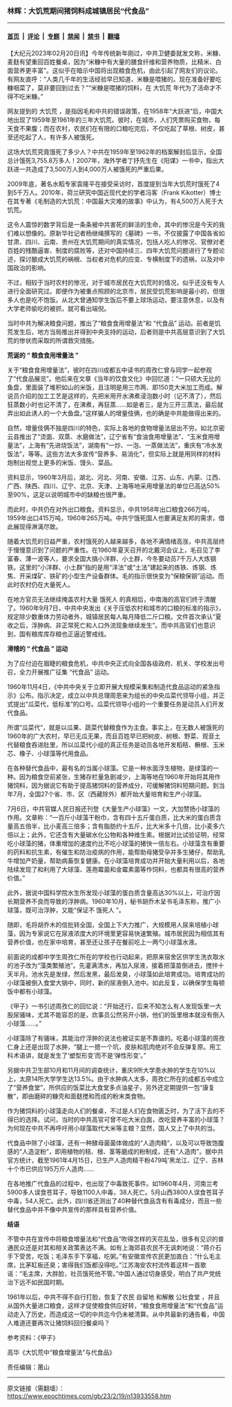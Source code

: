 ### 林辉：大饥荒期间猪饲料成城镇居民“代食品”

---

#### [首页](../../../..?n13933558) &nbsp;|&nbsp; [评论](../../../../../epoch-comment?n13933558) &nbsp;|&nbsp; [专题](../../../../../epoch-special?n13933558) &nbsp;|&nbsp; [禁闻](../../../../../epoch-news?n13933558) &nbsp;|&nbsp; [禁书](../../../../../books?n13933558) &nbsp;|&nbsp; [翻墙](https://github.com/gfw-breaker/nogfw/blob/master/README.md?n13933558)


<div class="post_content" id="artbody" itemprop="articleBody">
 <!-- article content begin -->
 <p>
  【大纪元2023年02月20日讯】今年传统新年刚过，中共卫健委就发文称，米糠、麦麸有望重回百姓餐桌，因为“米糠中有大量的膳食纤维和营养物质，比精米、白面营养更丰富”。这似乎在暗示中国将出现粮食危机，由此引起了网友们的议论。有网友直呼：“人类几千年的生活经验早已知道，米糠是喂猪的。现在准备好要吃糠咽菜了，莫非要回到过去？”“米糠是喂猪的饲料，在
  <ok href="https://www.epochtimes.com/gb/tag/%E5%A4%A7%E9%A5%A5%E8%8D%92.html">
   大饥荒
  </ok>
  年代为了活命才不得不吃米糠。”
 </p>
 <p>
  网友提到的
  <ok href="https://www.epochtimes.com/gb/tag/%E5%A4%A7%E9%A5%A5%E8%8D%92.html">
   大饥荒
  </ok>
  ，是指因毛和中共的错误政策，在1958年“大跃进”后，中国大地出现了1959年至1961年的三年大饥荒。彼时，在城市，人们凭票购买食物，每天食不果腹；而在农村，农民们在有限的口粮吃完后，不仅吃起了草根、树皮，甚至还吃起了人，有许多人被饿死。
 </p>
 <p>
  这场大饥荒究竟饿死了多少人？中共在1959年至1962年的档案解封后显示，全国总计饿死3,755.8万多人！2007年，海外学者丁抒先生在《阳谋》一书中，指出大跃进一共造成了3,500万人到4,000万人被饿死的严重后果。
 </p>
 <p>
  2009年底，著名水稻专家袁隆平在接受采访时，首度提到当年大饥荒时饿死了4到5千万人。2010年，荷兰研究中国近现代史的学者冯客（Frank Kikotter）博士在其专著《毛制造的大饥荒：中国最大灾难的故事》中认为，有4,500万人死于大饥荒。
 </p>
 <p>
  这令人震惊的数字背后是一条条被中共害死的鲜活的生命，其中的惨况是今天的我们难以想像的。原新华社记者杨继绳撰写的《墓碑》一书，不仅披露了中国各省如甘肃、四川、云南、贵州在大饥荒期间的真实情况，包括人吃人的惨况、官僚对老百姓的残酷逼害、制度的腐败等，还对中国持续三、四年大饥荒问题进行了专题论述，探讨酿成大饥荒的祸根、当权者对危机的应变、专横制度下的遗祸，以及对中国政治的影响。
 </p>
 <p>
  不过，相较于当时农村的惨况，对于城市居民在大饥荒时的情况，似乎还没有专人进行全面研究过。即便作为被重点照顾的北京市，居民受饥荒影响是最小的，但很多人也是吃不饱饭。从北大曾通知学生饭后不要上球场运动，要注意休息，以及有大学老师偷吃的被抓，就可看出端倪。
 </p>
 <p>
  当时中共为解决粮食问题，推出了“粮食食用增量法”和
  <ok href="https://www.epochtimes.com/gb/tag/%E2%80%9C%E4%BB%A3%E9%A3%9F%E5%93%81%E2%80%9D.html">
   “代食品”
  </ok>
  运动。前者是饥荒发生后，地方当局推出并得到中央支持的运动，后者则是中共高层意识到了大饥荒的惨状而采取的所谓救灾措施。
 </p>
 <p>
  <strong>
   荒诞的
  </strong>
  <strong>
   “
  </strong>
  <strong>
   粮食食用增量法
  </strong>
  <strong>
   ”
  </strong>
 </p>
 <p>
  关于“粮食食用增量法”，彼时在四川成都五中读书的周孜仁曾与同学一起参观了“代食品展览”。他后来在文章《当年的饮食文化》中回忆道：“一只硕大无比的鱼盘，里面装了堆积如山的米饭，且注明是用三市两、即150克大米加工而成。解说员介绍的加工工艺是这样的，先把米用开水沸煮浸泡数小时（记不清了），然后狂蒸数小时也记不清了，在沸煮，再狂蒸……如是者三，是为三开三蒸法，最后就弄出如此诱人的一个大鱼盘。”这样骗人的增量伎俩，也的确是中共能做得出来的。
 </p>
 <p>
  自然，增量伎俩不独是四川的特色，实际上各地的食物增量法层出不穷。如北京密云县推出了“烫面、双蒸、水磨做法”，辽宁省有“食油食用增量法”、“玉米食用增量法”，上海有“先进烧饭法”，湖南有“一炒、一泡、一蒸做法法”，重庆有“冷水发饭法”，等等。这些方法大多宣传“营养多、易消化”，但实际上就是用同样的材料炮制出视觉上更多的米饭、馒头、菜品。
 </p>
 <p>
  资料显示，1960年3月后，湖北、河北、河南、安徽、江苏、山东、内蒙、江西、广西、陕西、四川、辽宁、北京、天津、上海等地采用增量法的单位已高达50%至90%，这足以说明城市中的缺粮也很严重。
 </p>
 <p>
  而此时，中共仍在对外出口粮食。资料显示，中共1958年出口粮食266万吨，1959年出口415万吨，1960年265万吨。中共宁饿死国人也要满足友邦的需求，借此展现得淋漓尽致。
 </p>
 <p>
  随着大饥荒的日益严重，农村饿死的人越来越多，各地不满情绪高涨，中共高层终于慢慢意识到了问题的严重性。在1960年夏天召开的北戴河会议上，毛召见了李富春、薄一波等人，要求全国大搞小洋群、小土群，今冬要动员7千万人大炼钢铁。这里的“小洋群、小土群”指的是用“洋法”或“土法”建起来的炼铁、炼钢、炼焦、开采煤矿、铁矿的小型生产设备群体。毛的指示很快变为“保粮保钢”运动。而此时农村仍在大量死人。
 </p>
 <p>
  在地方官员无法继续掩盖农村大量
  <ok href="https://www.epochtimes.com/gb/tag/%E9%A5%BF%E6%AD%BB%E4%BA%BA.html">
   饿死人
  </ok>
  的真相后，中南海的高官们终于清醒了。1960年9月7日，中共中央发出《关于压低农村和城市的口粮的标准的指示》，规定除少数重体力劳动者外，城镇居民每人每月降低二斤口粮。文件首次承认“夏收之后，浮肿病、非正常死亡和人口外流现象继续发生”。而中共高官们也意识到，国有粮库库存粮也正逼近警戒线。
 </p>
 <p>
  <strong>
   滑稽的
  </strong>
  <strong>
   “
  </strong>
  <strong>
   代食品
  </strong>
  <strong>
   ”
  </strong>
  <strong>
   运动
  </strong>
 </p>
 <p>
  为了应付迫在眉睫的粮食危机，中共中央正式向全国各级政府、机关、学校发出号召，全力开展推广征集
  <ok href="https://www.epochtimes.com/gb/tag/%E2%80%9C%E4%BB%A3%E9%A3%9F%E5%93%81%E2%80%9D.html">
   “代食品”
  </ok>
  运动。
 </p>
 <p>
  1960年11月4日，《中共中央关于立即开展大规模采集和制造代食品运动的紧急指示》公布。指示决定，成立以中共总理周恩来为组长的中央瓜菜代领导小组，并正式提出“瓜菜代，低标准”的口号。瓜菜代领导小组的一个重要任务是动员人们开发代食品。
 </p>
 <p>
  所谓“瓜菜代”，就是以瓜果、蔬菜代替粮食作为主食。事实上，在无数人被饿死的1960年的广大农村，早已无瓜无果，而且百姓早已把树皮、树根、野菜、观音土代替粮食吞进肚里，所以瓜菜代小组的真正任务是动员各地开发稻秸、橛根、玉米芯、橡子、小球藻等代用食品。
 </p>
 <p>
  在各种替代食品中，最有名的当属小球藻。它是一种水面浮生植物，是绿藻的一种。因为粮食空前紧张，生猪存栏量急剧减少，上海等地在1960年开始将其用作猪饲料，因为据说它有助于提高猪饲料的营养成分，可缓解猪饲料短期问题。到当年7月，全国27个省、市、区（西藏除外）都开始大量培育和生产小球藻。
 </p>
 <p>
  7月6日，中共官媒人民日报还刊登《大量生产小球藻》一文，大加赞扬小球藻的作用。文章称：“一百斤小球藻干粉巾，含有四十五斤蛋白质，比大米的蛋白质含量高五倍半，比小麦高三倍多；含有脂肪约十五斤，比大米多十几倍，比小麦多六倍以上；此外，它还含有大量碳水化公物和各种维生素。根据对比试验证明，经常吃小球藻的猪，体重增加的速度约比不吃小球藻的猪快一倍左右。小球藻含有重要的药料和抗生素，有催生和防治疫病的作用，能帮助母猪受孕并多生猪仔，帮助乳牛增加产奶量，帮助病畜恢复健康。在小球藻培育成功并开始大量利用以后，各地陆续发现了和利用了大球藻、莲孢霉菌和金霉素菌等作饲料，也都具有很高的营养价值。”
 </p>
 <p>
  此外，据说中国科学院水生所发现小球藻的蛋白质含量高达30%以上，可治疗因长期营养不良而导致的浮肿病。1960年10月，秘书胡乔木呈书毛泽东称，推广小球藻，既可治浮肿，又能“保证不
  <ok href="https://www.epochtimes.com/gb/tag/%E9%A5%BF%E6%AD%BB%E4%BA%BA.html">
   饿死人
  </ok>
  ”。
 </p>
 <p>
  随即，毛将胡乔木的信批转全国，全国上下大力推广，大规模用人尿来培植小球藻，因为专家说它在尿液浓度大的环境里更容易快速繁殖。城市居民因为相信其有营养价值，也在家中培育，甚至还让孩子在餐前吃上一两勺小球藻水液。
 </p>
 <p>
  前面说的成都中学生周孜仁所在的学校也行动起来，把原来宿舍区供学生洗衣取水的池子改为“藻类繁殖池”。先灌满清水，再加入尿液，接着把藻苗倒进去，搅拌十天半月。池水先是发绿，然后发黑，最后发臭，小球藻如此培育成功。培育成功的小球藻被倒入食堂大锅中，同时，新的尿液倒入池中。如此反复，以确保学生每顿饭中都有小球藻。
 </p>
 <p>
  《甲子》一书引述周孜仁的回忆说：“开始还行，后来不知怎么有人发现饭里一大股尿骚味，尤其不能容忍的是，炊事员公然另开小锅，他们的饭里根本就没有倒入小球藻……。”
 </p>
 <p>
  小球藻除了有骚味，其能治疗浮肿的说法也被证实是不靠谱的。吃着小球藻的周孜仁身上还是出现了水肿，“腿上一摁一个坑，皮肤和肌肉绝对不会反弹复原。用工科术语讲，就是发生了‘塑型形变’而不是‘弹性形变’。”
 </p>
 <p>
  另据中共卫生部10月和11月间的调查统计，重庆9所大学患水肿的学生在10%以上，太原14所大学学生达13.5%。由于水肿病人太多，周孜仁所在的成都五中成立了“营养食堂”，所供应的饭菜比大食堂多点油星子，另外还定期提供一包“康复散”，即由磨碎的糠壳和面麸搅和而成的粉末类食物。
 </p>
 <p>
  作为猪饲料的小球藻走向人们的餐桌，不过是人们在食物匮乏时，为了活下去的不得已的选择。试问，当时的中共高官可曾不吃大米白面，改吃营养丰富的小球藻？为何现在中共不再呼吁用小球藻取代大米等主粮？显然，国人又上了中共的当。
 </p>
 <p>
  代食品中除了小球藻，还有一种酵母菌菌体做成的“人造肉精”，以及可以导致饱腹感的“人造淀粉”，即用植物的秸、根、茎等磨成的粉制成，还有“人造肉”。据中共官方统计，截至1961年4月15日，已生产人造肉精干粉479吨’黑龙江、辽宁、吉林十个市已供应195万斤人造肉……
 </p>
 <p>
  在各地推广代食品的过程中，也出现了中毒致死事件。如1960年4月，河南兰考5900多人误食苍耳子，导致1100人中毒，38人死亡。5月山西3800人误食苍耳子中毒，54人死亡。此外，四川省还测出了40种替代食品含有有毒成分，而且一些替代食品中并不像中共宣传的那样具有营养价值。
 </p>
 <p>
  <strong>
   结语
  </strong>
 </p>
 <p>
  不管中共在宣传中将粮食增量法和“代食品”吹得怎样的天花乱坠，很多有见识的普通民众还是对其和相关政策表达不满。如有上海郊县农民不无讽刺地说：“蒋介石手下受苦，吃饭；毛泽东手下享福，吃粥。”有安徽宣传农民更加直白：“什么毛主席，比茅缸板还臭；害得我们饭都没得吃。”江苏海安农村流传着这样一首歌谣：“毛主席，大胖脸，社员饿死他不管。”中国人通过切身感受，明白了共产党统治下远不如民国时期。
 </p>
 <p>
  1961年以后，中共不得不自行打脸，恢复了农民
  <ok href="https://www.epochtimes.com/gb/tag/%E8%87%AA%E7%95%99%E5%9C%B0.html">
   自留地
  </ok>
  和解散
  <ok href="https://www.epochtimes.com/gb/tag/%E5%85%AC%E7%A4%BE%E9%A3%9F%E5%A0%82.html">
   公社食堂
  </ok>
  ，并且从国外大量进口粮食，这样才促使粮食供应好转，“粮食食用增量法”和“代食品”运动走入了历史，而造成这一切的中共迄今仍未被清算。从中共最新的通告看，中国人难道还要再次让猪饲料回归餐桌吗？
 </p>
 <p>
  参考资料：《甲子》
 </p>
 <p>
  <strong>
  </strong>
  高华《大饥荒中“粮食增量法”与代食品》
 </p>
 <p>
  责任编辑：莆山
 </p>
 <!-- article content end -->
 <div id="below_article_ad">
 </div>
</div>


---

原文链接（需翻墙）：https://www.epochtimes.com/gb/23/2/19/n13933558.htm